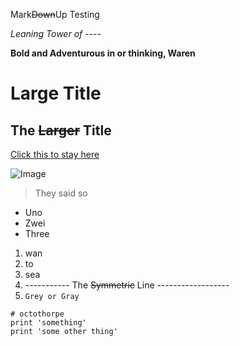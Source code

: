 Mark~~Down~~Up Testing

_Leaning Tower of ----_

__Bold and Adventurous in or thinking, Waren__
# Large Title
## The ~~Larger~~ Title
[Click this to stay here](https://github.com/JL-Young/cse15l-lab-reports/index.html)

![Image](http://cse.ucsd.edu/sites/cse/files/cse/CSELogo_text_color.gif)
>They said so
* Uno
* Zwei
* Three
1. wan
2. to
3. sea
4. ----------- The ~~Symmetric~~ Line ------------------
5. `Grey or Gray`
```
# octothorpe
print 'something'
print 'some other thing'
```
